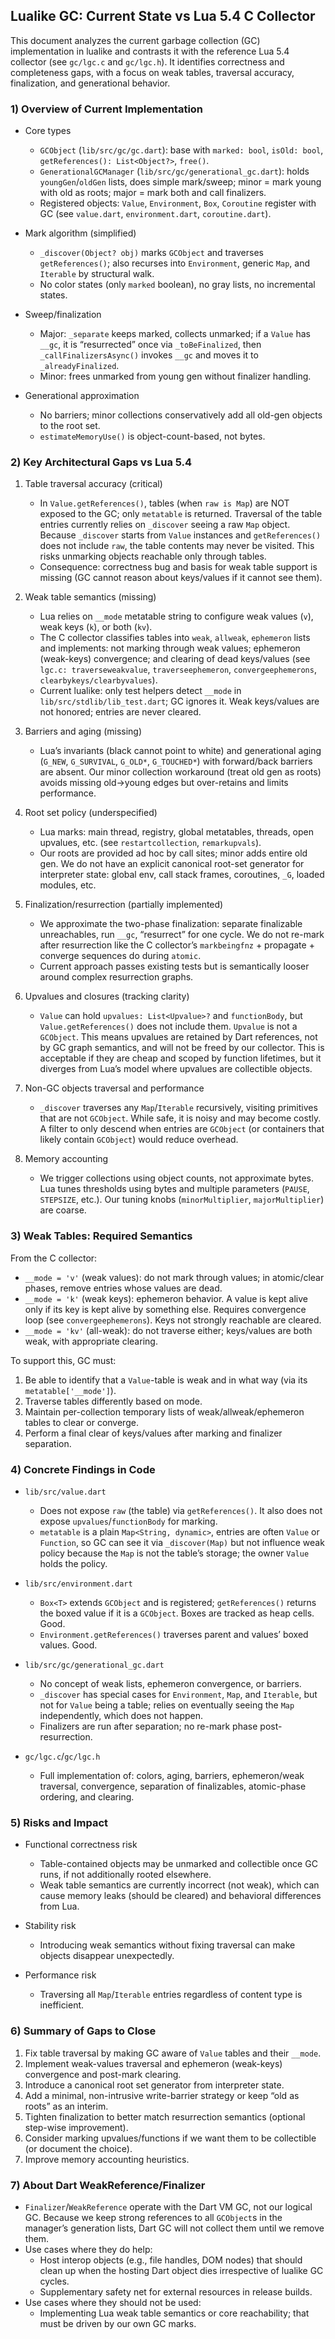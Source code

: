 ## Lualike GC: Current State vs Lua 5.4 C Collector

This document analyzes the current garbage collection (GC) implementation in lualike and contrasts it with the reference Lua 5.4 collector (see `gc/lgc.c` and `gc/lgc.h`). It identifies correctness and completeness gaps, with a focus on weak tables, traversal accuracy, finalization, and generational behavior.

### 1) Overview of Current Implementation

- Core types
  - `GCObject` (`lib/src/gc/gc.dart`): base with `marked: bool`, `isOld: bool`, `getReferences(): List<Object?>`, `free()`.
  - `GenerationalGCManager` (`lib/src/gc/generational_gc.dart`): holds `youngGen`/`oldGen` lists, does simple mark/sweep; minor = mark young with old as roots; major = mark both and call finalizers.
  - Registered objects: `Value`, `Environment`, `Box`, `Coroutine` register with GC (see `value.dart`, `environment.dart`, `coroutine.dart`).

- Mark algorithm (simplified)
  - `_discover(Object? obj)` marks `GCObject` and traverses `getReferences()`; also recurses into `Environment`, generic `Map`, and `Iterable` by structural walk.
  - No color states (only `marked` boolean), no gray lists, no incremental states.

- Sweep/finalization
  - Major: `_separate` keeps marked, collects unmarked; if a `Value` has `__gc`, it is “resurrected” once via `_toBeFinalized`, then `_callFinalizersAsync()` invokes `__gc` and moves it to `_alreadyFinalized`.
  - Minor: frees unmarked from young gen without finalizer handling.

- Generational approximation
  - No barriers; minor collections conservatively add all old-gen objects to the root set.
  - `estimateMemoryUse()` is object-count-based, not bytes.

### 2) Key Architectural Gaps vs Lua 5.4

1. Table traversal accuracy (critical)
   - In `Value.getReferences()`, tables (when `raw is Map`) are NOT exposed to the GC; only `metatable` is returned. Traversal of the table entries currently relies on `_discover` seeing a raw `Map` object. Because `_discover` starts from `Value` instances and `getReferences()` does not include `raw`, the table contents may never be visited. This risks unmarking objects reachable only through tables.
   - Consequence: correctness bug and basis for weak table support is missing (GC cannot reason about keys/values if it cannot see them).

2. Weak table semantics (missing)
   - Lua relies on `__mode` metatable string to configure weak values (`v`), weak keys (`k`), or both (`kv`).
   - The C collector classifies tables into `weak`, `allweak`, `ephemeron` lists and implements: not marking through weak values; ephemeron (weak-keys) convergence; and clearing of dead keys/values (see `lgc.c: traverseweakvalue`, `traverseephemeron`, `convergeephemerons`, `clearbykeys/clearbyvalues`).
   - Current lualike: only test helpers detect `__mode` in `lib/src/stdlib/lib_test.dart`; GC ignores it. Weak keys/values are not honored; entries are never cleared.

3. Barriers and aging (missing)
   - Lua’s invariants (black cannot point to white) and generational aging (`G_NEW`, `G_SURVIVAL`, `G_OLD*`, `G_TOUCHED*`) with forward/back barriers are absent. Our minor collection workaround (treat old gen as roots) avoids missing old→young edges but over-retains and limits performance.

4. Root set policy (underspecified)
   - Lua marks: main thread, registry, global metatables, threads, open upvalues, etc. (see `restartcollection`, `remarkupvals`).
   - Our roots are provided ad hoc by call sites; minor adds entire old gen. We do not have an explicit canonical root-set generator for interpreter state: global env, call stack frames, coroutines, `_G`, loaded modules, etc.

5. Finalization/resurrection (partially implemented)
   - We approximate the two-phase finalization: separate finalizable unreachables, run `__gc`, “resurrect” for one cycle. We do not re-mark after resurrection like the C collector’s `markbeingfnz` + propagate + converge sequences do during `atomic`.
   - Current approach passes existing tests but is semantically looser around complex resurrection graphs.

6. Upvalues and closures (tracking clarity)
   - `Value` can hold `upvalues: List<Upvalue>?` and `functionBody`, but `Value.getReferences()` does not include them. `Upvalue` is not a `GCObject`. This means upvalues are retained by Dart references, not by GC graph semantics, and will not be freed by our collector. This is acceptable if they are cheap and scoped by function lifetimes, but it diverges from Lua’s model where upvalues are collectible objects.

7. Non-GC objects traversal and performance
   - `_discover` traverses any `Map`/`Iterable` recursively, visiting primitives that are not `GCObject`. While safe, it is noisy and may become costly. A filter to only descend when entries are `GCObject` (or containers that likely contain `GCObject`) would reduce overhead.

8. Memory accounting
   - We trigger collections using object counts, not approximate bytes. Lua tunes thresholds using bytes and multiple parameters (`PAUSE`, `STEPSIZE`, etc.). Our tuning knobs (`minorMultiplier`, `majorMultiplier`) are coarse.

### 3) Weak Tables: Required Semantics

From the C collector:
- `__mode = 'v'` (weak values): do not mark through values; in atomic/clear phases, remove entries whose values are dead.
- `__mode = 'k'` (weak keys): ephemeron behavior. A value is kept alive only if its key is kept alive by something else. Requires convergence loop (see `convergeephemerons`). Keys not strongly reachable are cleared.
- `__mode = 'kv'` (all-weak): do not traverse either; keys/values are both weak, with appropriate clearing.

To support this, GC must:
1) Be able to identify that a `Value`-table is weak and in what way (via its `metatable['__mode']`).
2) Traverse tables differently based on mode.
3) Maintain per-collection temporary lists of weak/allweak/ephemeron tables to clear or converge.
4) Perform a final clear of keys/values after marking and finalizer separation.

### 4) Concrete Findings in Code

- `lib/src/value.dart`
  - Does not expose `raw` (the table) via `getReferences()`. It also does not expose `upvalues`/`functionBody` for marking.
  - `metatable` is a plain `Map<String, dynamic>`, entries are often `Value` or `Function`, so GC can see it via `_discover(Map)` but not influence weak policy because the `Map` is not the table’s storage; the owner `Value` holds the policy.

- `lib/src/environment.dart`
  - `Box<T>` extends `GCObject` and is registered; `getReferences()` returns the boxed value if it is a `GCObject`. Boxes are tracked as heap cells. Good.
  - `Environment.getReferences()` traverses parent and values’ boxed values. Good.

- `lib/src/gc/generational_gc.dart`
  - No concept of weak lists, ephemeron convergence, or barriers.
  - `_discover` has special cases for `Environment`, `Map`, and `Iterable`, but not for `Value` being a table; relies on eventually seeing the `Map` independently, which does not happen.
  - Finalizers are run after separation; no re-mark phase post-resurrection.

- `gc/lgc.c`/`gc/lgc.h`
  - Full implementation of: colors, aging, barriers, ephemeron/weak traversal, convergence, separation of finalizables, atomic-phase ordering, and clearing.

### 5) Risks and Impact

- Functional correctness risk
  - Table-contained objects may be unmarked and collectible once GC runs, if not additionally rooted elsewhere.
  - Weak table semantics are currently incorrect (not weak), which can cause memory leaks (should be cleared) and behavioral differences from Lua.

- Stability risk
  - Introducing weak semantics without fixing traversal can make objects disappear unexpectedly.

- Performance risk
  - Traversing all `Map`/`Iterable` entries regardless of content type is inefficient.

### 6) Summary of Gaps to Close

1) Fix table traversal by making GC aware of `Value` tables and their `__mode`.
2) Implement weak-values traversal and ephemeron (weak-keys) convergence and post-mark clearing.
3) Introduce a canonical root set generator from interpreter state.
4) Add a minimal, non-intrusive write-barrier strategy or keep “old as roots” as an interim.
5) Tighten finalization to better match resurrection semantics (optional step-wise improvement).
6) Consider marking upvalues/functions if we want them to be collectible (or document the choice).
7) Improve memory accounting heuristics.

### 7) About Dart WeakReference/Finalizer

- `Finalizer`/`WeakReference` operate with the Dart VM GC, not our logical GC. Because we keep strong references to all `GCObject`s in the manager’s generation lists, Dart GC will not collect them until we remove them.
- Use cases where they do help:
  - Host interop objects (e.g., file handles, DOM nodes) that should clean up when the hosting Dart object dies irrespective of lualike GC cycles.
  - Supplementary safety net for external resources in release builds.
- Use cases where they should not be used:
  - Implementing Lua weak table semantics or core reachability; that must be driven by our own GC marks.


